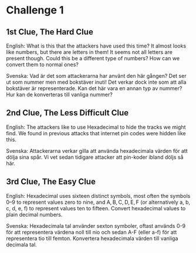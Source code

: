 # Challenge 1

## 1st Clue, The Hard Clue

English:
What is this that the attackers have used this time? It almost looks like numbers, but there are letters in them! It seems not all letters are present though. Could this be a different type of numbers? How can we convert them to normal ones?

Svenska:
Vad är det som attackerarna har använt den här gången? Det ser ut som nummer men med bokstäver inuti! Det verkar dock inte som att alla bokstäver är representerade. Kan det här vara en annan typ av nummer? Hur kan de konverteras till vanliga nummer?

## 2nd Clue, The Less Difficult Clue

English:
The attackers like to use Hexadecimal to hide the tracks we might find. We found in previous attacks that internet pin codes were hidden like this.

Svenska:
Attackerarna verkar gilla att använda hexadecimala värden för att dölja sina spår. Vi vet sedan tidigare attacker att pin-koder ibland döljs så här.

## 3rd Clue, The Easy Clue

English:
Hexadecimal uses sixteen distinct symbols, most often the symbols 0–9 to represent values zero to nine, and A, B, C, D, E, F (or alternatively a, b, c, d, e, f) to represent values ten to fifteen. Convert hexadecimal values to plain decimal numbers.

Svenska:
Hexadecimala tal använder sexton symboler, oftast används 0-9 för att representera värdena noll till nio och sedan A-F (eller a-f) för att representera tio till femton. Konvertera hexadecimala värden till vanliga decimala tal.
